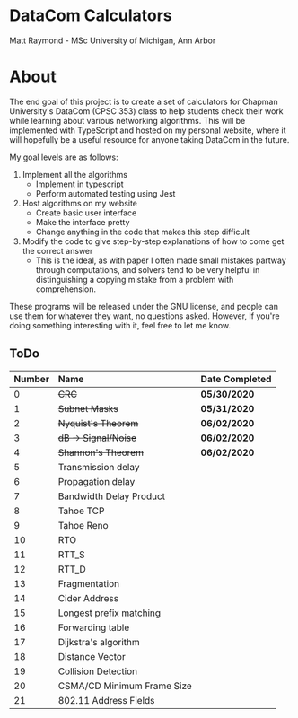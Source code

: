 # DataCom Calculators
Matt Raymond - MSc University of Michigan, Ann Arbor

# About
The end goal of this project is to create a set of calculators for Chapman University's DataCom (CPSC 353) class to help students check their work while learning about various networking algorithms. This will be implemented with TypeScript and hosted on my personal website, where it will hopefully be a useful resource for anyone taking DataCom in the future.

My goal levels are as follows:
1. Implement all the algorithms
    - Implement in typescript
    - Perform automated testing using Jest
2. Host algorithms on my website
    - Create basic user interface
    - Make the interface pretty
    - Change anything in the code that makes this step difficult
3. Modify the code to give step-by-step explanations of how to come get the correct answer
    - This is the ideal, as with paper I often made small mistakes partway through computations, and solvers tend to be very helpful in distinguishing a copying mistake from a problem with comprehension.

These programs will be released under the GNU license, and people can use them for whatever they want, no questions asked. However, If you're doing something interesting with it, feel free to let me know.

## ToDo
| Number |  Name                      | Date Completed |
|:-------|:---------------------------|:---------------|
| 0      | ~~CRC~~                    | **05/30/2020** |
| 1      | ~~Subnet Masks~~           | **05/31/2020** |
| 2      | ~~Nyquist's Theorem~~      | **06/02/2020** |
| 3      | ~~dB -> Signal/Noise~~     | **06/02/2020** |
| 4      | ~~Shannon's Theorem~~      | **06/02/2020** |
| 5      | Transmission delay         |                |
| 6      | Propagation delay          |                |
| 7      | Bandwidth Delay Product    |                |
| 8      | Tahoe TCP                  |                |
| 9      | Tahoe Reno                 |                |
| 10     | RTO                        |                |
| 11     | RTT_S                      |                |
| 12     | RTT_D                      |                |
| 13     | Fragmentation              |                |
| 14     | Cider Address              |                |
| 15     | Longest prefix matching    |                |
| 16     | Forwarding table           |                |
| 17     | Dijkstra's algorithm       |                |
| 18     | Distance Vector            |                |
| 19     | Collision Detection        |                |
| 20     | CSMA/CD Minimum Frame Size |                |
| 21     | 802.11 Address Fields      |                |
